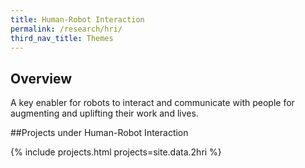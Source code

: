 ```yaml
---
title: Human-Robot Interaction
permalink: /research/hri/
third_nav_title: Themes
---
```

## Overview  
A key enabler for robots to interact and communicate with people for augmenting and uplifting their work and lives.

##Projects under Human-Robot Interaction

{% include projects.html projects=site.data.2hri %}
